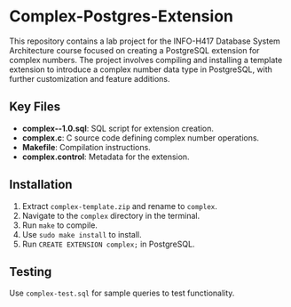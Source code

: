 # Complex-Postgres-Extension
This repository contains a lab project for the INFO-H417 Database System Architecture course focused on creating a PostgreSQL extension for complex numbers. The project involves compiling and installing a template extension to introduce a complex number data type in PostgreSQL, with further customization and feature additions.

## Key Files
- **complex--1.0.sql**: SQL script for extension creation.
- **complex.c**: C source code defining complex number operations.
- **Makefile**: Compilation instructions.
- **complex.control**: Metadata for the extension.

## Installation
1. Extract `complex-template.zip` and rename to `complex`.
2. Navigate to the `complex` directory in the terminal.
3. Run `make` to compile.
4. Use `sudo make install` to install.
5. Run `CREATE EXTENSION complex;` in PostgreSQL.

## Testing
Use `complex-test.sql` for sample queries to test functionality.
